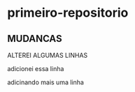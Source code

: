 # primeiro-repositorio

## MUDANCAS

ALTEREI ALGUMAS LINHAS
 
adicionei essa linha

adicinando mais uma linha